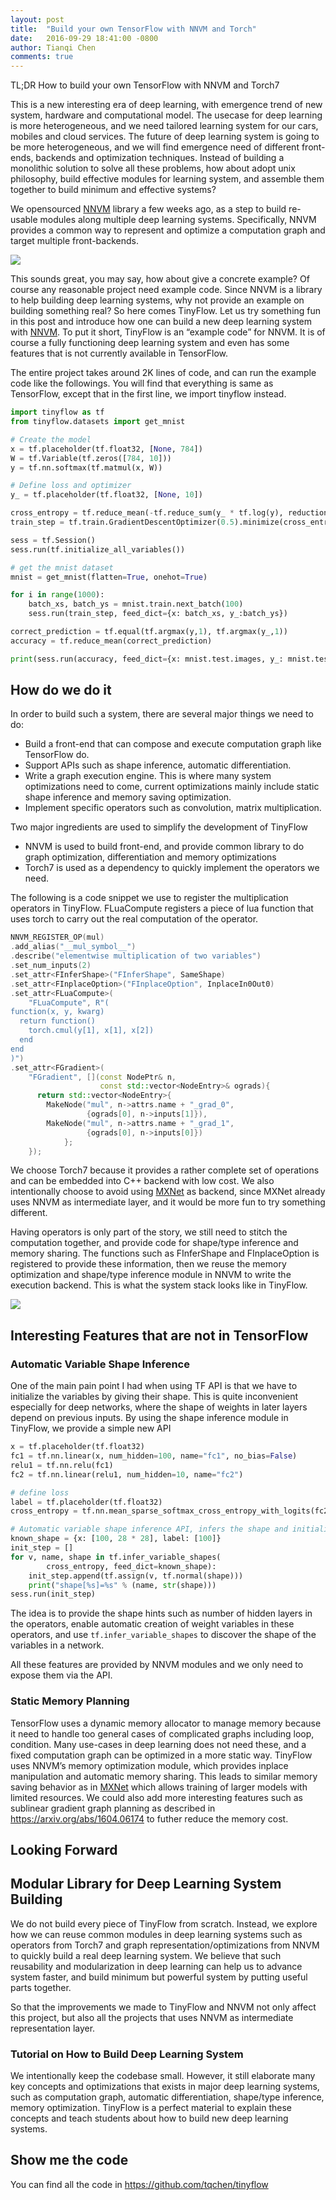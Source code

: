 ```yaml
---
layout: post
title:  "Build your own TensorFlow with NNVM and Torch"
date:   2016-09-29 18:41:00 -0800
author: Tianqi Chen
comments: true
---
```

TL;DR   How to build your own TensorFlow with NNVM and Torch7

This is a new interesting era of deep learning, with emergence trend of new system, hardware and computational model. The usecase for deep learning is more heterogeneous, and we need tailored learning system for our cars, mobiles and cloud services. The future of deep learning system is going to be more  heterogeneous, and we will find emergence need of different front-ends, backends and optimization techniques. Instead of building a monolithic solution to solve all these problems, how about adopt unix philosophy, build effective modules for learning 
system, and assemble them together to build minimum and effective systems?

We opensourced [NNVM](https://github.com/dmlc/nnvm) library a few weeks ago, as a step to build re-usable modules along multiple deep learning systems. Specifically, NNVM provides a common way to represent and optimize a computation graph and target multiple front-backends.


<img src="https://raw.githubusercontent.com/dmlc/web-data/master/nnvm/nnvm-layout.png" align=center />


This sounds great, you may say, how about give a concrete example?  Of course any reasonable project need example code. Since NNVM is a library to help building deep learning systems, why not provide an example on building something real? So here comes TinyFlow.  Let us try something fun in this post and introduce how one can build a new deep learning system with [NNVM](https://github.com/dmlc/nnvm).  To put it short, TinyFlow is an “example code” for NNVM. It is of course a fully functioning deep learning system and even has some features that is not currently available in TensorFlow. 

The entire project takes around 2K lines of code, and can run the example code like the followings. You will find that everything is same as TensorFlow, except that in the first line, we import tinyflow instead.

```python
import tinyflow as tf
from tinyflow.datasets import get_mnist

# Create the model
x = tf.placeholder(tf.float32, [None, 784])
W = tf.Variable(tf.zeros([784, 10]))
y = tf.nn.softmax(tf.matmul(x, W))

# Define loss and optimizer
y_ = tf.placeholder(tf.float32, [None, 10])

cross_entropy = tf.reduce_mean(-tf.reduce_sum(y_ * tf.log(y), reduction_indices=[1]))
train_step = tf.train.GradientDescentOptimizer(0.5).minimize(cross_entropy)

sess = tf.Session()
sess.run(tf.initialize_all_variables())

# get the mnist dataset
mnist = get_mnist(flatten=True, onehot=True)

for i in range(1000):
    batch_xs, batch_ys = mnist.train.next_batch(100)
    sess.run(train_step, feed_dict={x: batch_xs, y_:batch_ys})

correct_prediction = tf.equal(tf.argmax(y,1), tf.argmax(y_,1))
accuracy = tf.reduce_mean(correct_prediction)

print(sess.run(accuracy, feed_dict={x: mnist.test.images, y_: mnist.test.labels}))

```

## How do we do it
In order to build such a system,  there are several major things we need to do:

- Build a front-end that can compose and execute computation graph like TensorFlow do.
- Support APIs such as shape inference, automatic differentiation.
- Write a graph execution engine. This is where many system optimizations need to come, current optimizations mainly include static shape inference and memory saving optimization.
- Implement specific operators such as convolution, matrix multiplication.

Two major ingredients are used to simplify the development of TinyFlow
- NNVM is used to build front-end, and provide common library to do graph optimization, differentiation and memory optimizations
- Torch7 is used as a dependency to quickly implement the operators we need.

The following is a code snippet we use to register the multiplication operators in TinyFlow. FLuaCompute registers a piece of lua function that uses torch to carry out the real computation of the operator.

```c++
NNVM_REGISTER_OP(mul)
.add_alias("__mul_symbol__")
.describe("elementwise multiplication of two variables")
.set_num_inputs(2)
.set_attr<FInferShape>("FInferShape", SameShape)
.set_attr<FInplaceOption>("FInplaceOption", InplaceIn0Out0)
.set_attr<FLuaCompute>(
    "FLuaCompute", R"(
function(x, y, kwarg)
  return function()
    torch.cmul(y[1], x[1], x[2])
  end
end
)")
.set_attr<FGradient>(
    "FGradient", [](const NodePtr& n,
                    const std::vector<NodeEntry>& ograds){
      return std::vector<NodeEntry>{
        MakeNode("mul", n->attrs.name + "_grad_0",
                 {ograds[0], n->inputs[1]}),
        MakeNode("mul", n->attrs.name + "_grad_1",
                 {ograds[0], n->inputs[0]})
            };
    });

```

We choose Torch7 because it provides a rather complete set of operations and can be embedded into C++ backend with low cost. We also intentionally choose to avoid using [MXNet](https://github.com/dmlc/mxnet)  as backend, since MXNet already uses NNVM as intermediate layer, and it would be more fun to try something different.

Having operators is only part of the story, we still need to stitch the computation together, and provide code for shape/type inference and memory sharing. The functions such as FInferShape and FInplaceOption is registered to provide these information, then we reuse the memory optimization and shape/type inference module in NNVM to write the execution backend.  This is what the system stack looks like in TinyFlow.


<img src="https://raw.githubusercontent.com/dmlc/web-data/master/nnvm/tf-stack.png" align=center />

## Interesting Features that are not in TensorFlow
### Automatic Variable Shape Inference
One of the main pain point I had when using TF API is that we have to initialize the variables by giving their shape. This is quite inconvenient especially for deep networks, where the shape of weights in later layers depend on previous inputs.  By using the shape inference module in TinyFlow, we provide a simple new API
```python
x = tf.placeholder(tf.float32)
fc1 = tf.nn.linear(x, num_hidden=100, name="fc1", no_bias=False)
relu1 = tf.nn.relu(fc1)
fc2 = tf.nn.linear(relu1, num_hidden=10, name="fc2")

# define loss
label = tf.placeholder(tf.float32)
cross_entropy = tf.nn.mean_sparse_softmax_cross_entropy_with_logits(fc2, label)

# Automatic variable shape inference API, infers the shape and initialize the weights.
known_shape = {x: [100, 28 * 28], label: [100]}
init_step = []
for v, name, shape in tf.infer_variable_shapes(
        cross_entropy, feed_dict=known_shape):
    init_step.append(tf.assign(v, tf.normal(shape)))
    print("shape[%s]=%s" % (name, str(shape)))
sess.run(init_step)
```
The idea is to provide the shape hints such as number of hidden layers in the operators, enable automatic creation of weight variables in these operators, and use ```tf.infer_variable_shapes``` to discover the shape of the variables in a network. 

All these features are provided by NNVM modules and we only need to expose them via the API.

### Static Memory Planning
TensorFlow uses a dynamic memory allocator to manage memory because it need to handle too general cases of complicated graphs including loop, condition. Many use-cases in deep learning does not need these, and a fixed computation graph can be optimized in a more static way. TinyFlow uses NNVM’s memory optimization module, which provides inplace manipulation and automatic memory sharing. This leads to similar memory saving behavior as in [MXNet](https://github.com/dmlc/mxnet) which allows training of larger models with limited resources. We could also add more interesting features such as sublinear gradient graph planning as described in https://arxiv.org/abs/1604.06174 to futher reduce the memory cost.


## Looking Forward
## Modular Library for Deep Learning System Building

We do not build every piece of TinyFlow from scratch. Instead, we explore how we can reuse common modules in deep learning systems such as operators from Torch7 and graph representation/optimizations from NNVM to quickly build a real deep learning system. We believe that such reusability and modularization in deep learning can help us to advance system faster, and build minimum but powerful system by putting useful parts together.

So that the improvements we made to TinyFlow and NNVM not only affect this project, but also all the projects that uses NNVM as intermediate representation layer.

### Tutorial on How to Build Deep Learning System
We intentionally keep the codebase small. However, it still elaborate many key concepts and optimizations that exists in major deep learning systems, such as computation graph, automatic differentiation, shape/type inference, memory optimization. 
TinyFlow is a perfect material to explain these concepts and teach students about how to build new deep learning systems.


## Show me the code
You can find all the code in https://github.com/tqchen/tinyflow


